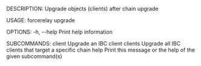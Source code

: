 DESCRIPTION:
Upgrade objects (clients) after chain upgrade

USAGE:
    forcerelay upgrade <SUBCOMMAND>

OPTIONS:
    -h, --help    Print help information

SUBCOMMANDS:
    client     Upgrade an IBC client
    clients    Upgrade all IBC clients that target a specific chain
    help       Print this message or the help of the given subcommand(s)
